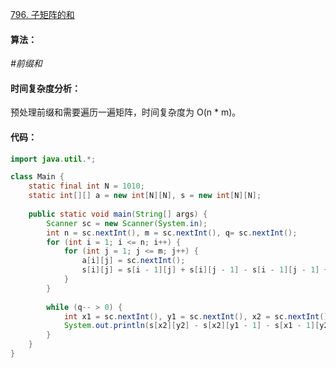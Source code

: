 [796. 子矩阵的和](https://www.acwing.com/problem/content/798/)

#### 算法：

*#前缀和*

#### 时间复杂度分析：

预处理前缀和需要遍历一遍矩阵，时间复杂度为 O(n * m)。

#### 代码：

```java
import java.util.*;

class Main {
    static final int N = 1010;
    static int[][] a = new int[N][N], s = new int[N][N];
    
    public static void main(String[] args) {
        Scanner sc = new Scanner(System.in);
        int n = sc.nextInt(), m = sc.nextInt(), q= sc.nextInt();
        for (int i = 1; i <= n; i++) {
            for (int j = 1; j <= m; j++) {
                a[i][j] = sc.nextInt();
                s[i][j] = s[i - 1][j] + s[i][j - 1] - s[i - 1][j - 1] + a[i][j];
            }
        }
        
        while (q-- > 0) {
            int x1 = sc.nextInt(), y1 = sc.nextInt(), x2 = sc.nextInt(), y2 = sc.nextInt();
            System.out.println(s[x2][y2] - s[x2][y1 - 1] - s[x1 - 1][y2] + s[x1 - 1][y1 - 1]);
        }
    }
}
```

